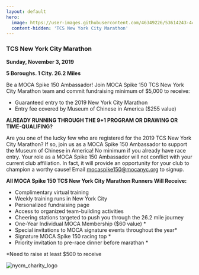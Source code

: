 ```yaml
---
layout: default
hero:
  image: https://user-images.githubusercontent.com/46349226/53614243-44b80a80-3ba7-11e9-8ae0-01a7392e32d6.jpg
  content-hidden: 'TCS New York City Marathon'
---
```



### TCS New York City Marathon

**Sunday, November 3, 2019**

**5 Boroughs. 
1 City. 
26.2 Miles**


Be a MOCA Spike 150 Ambassador! Join MOCA Spike 150 TCS New York City Marathon team and commit fundraising minimum of $5,000 to receive:

  - Guaranteed entry to the 2019 New York City Marathon
  - Entry fee covered by Museum of Chinese in America ($255 value)

**ALREADY RUNNING THROUGH THE 9+1 PROGRAM OR DRAWING OR TIME-QUALIFING?**

Are you one of the lucky few who are registered for the 2019 TCS New York City Marathon? If so, join us as a MOCA Spike 150 Ambassador to support the Museum of Chinese in America! No minimum if you already have race entry. Your role as a MOCA Spike 150 Ambassador will not conflict with your current club affiliation. In fact, it will provide an opportunity for your club to champion a worthy cause! Email [mocaspike150@mocanyc.org](mailto:mocaspike150@mocanyc.org) to signup.

**All MOCA Spike 150 TCS New York City Marathon Runners Will Receive:**

  - Complimentary virtual training
  - Weekly training runs in New York City
  - Personalized fundraising page
  - Access to organized team-building activities
  - Cheering stations targeted to push you through the 26.2 mile journey
  - One-Year Individual MOCA Membership ($60 value) *
  - Special invitations to MOCA signature events throughout the year*
  - Signature MOCA Spike 150 racing top *
  - Priority invitation to pre-race dinner before marathan *


*Need to raise at least $500 to receive

![nycm_charity_logo](https://user-images.githubusercontent.com/46349226/53664129-afb02280-3c35-11e9-93cb-1a1510f27ec7.png)

